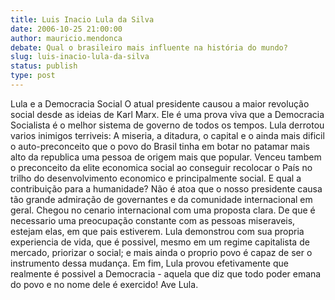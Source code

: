 ```yaml
---
title: Luis Inacio Lula da Silva
date: 2006-10-25 21:00:00
author: mauricio.mendonca
debate: Qual o brasileiro mais influente na história do mundo?    
slug: luis-inacio-lula-da-silva
status: publish 
type: post
---
```


Lula e a Democracia Social
O atual presidente causou a maior revolução social desde as ideias de Karl Marx. Ele é uma prova viva que a Democracia Socialista é o melhor sistema de governo de todos os tempos.
Lula derrotou varios inimigos terriveis: A miseria, a ditadura, o capital e o ainda mais dificil o auto-preconceito que o povo do Brasil tinha em botar no patamar mais alto da republica uma pessoa de origem mais que popular. Venceu tambem o preconceito da elite economica social ao conseguir recolocar o País no trilho do desenvolvimento economico e principalmente social.
E qual a contribuição para a humanidade? Não é atoa que o nosso presidente causa tão grande admiração de governantes e da comunidade internacional em geral. Chegou no cenario internacional com uma proposta clara. De que é necessario uma preocupação constante com as pessoas miseraveis, estejam elas, em que pais estiverem. Lula demonstrou com sua propria experiencia de vida, que é possivel, mesmo em um regime capitalista de mercado, priorizar o social; e mais ainda o proprio povo é capaz de ser o instrumento dessa mudança.
Em fim, Lula provou efetivamente que realmente é possivel a Democracia - aquela que diz que todo poder emana do povo e no nome dele é exercido! 
Ave Lula.
